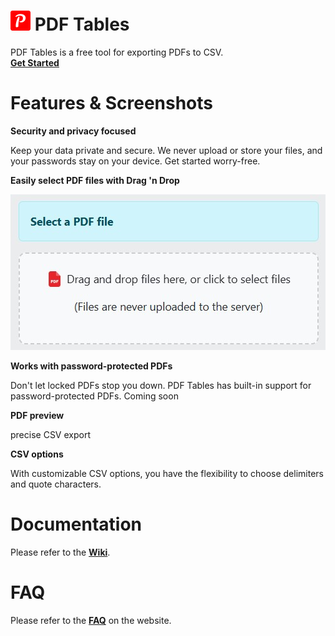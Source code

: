 # ![pdf-tables-logo.png](src/assets/pdf-tables-logo.png) PDF Tables

PDF Tables is a free tool for exporting PDFs to CSV.  
**[Get Started](https://pdftables.hanwg.top/)**

# Features & Screenshots

**Security and privacy focused**

Keep your data private and secure.
We never upload or store your files, and your passwords stay on your device.
Get started worry-free.

**Easily select PDF files with Drag 'n Drop**

![select-pdf.jpeg](screenshots/select-pdf.jpeg)

**Works with password-protected PDFs**

Don't let locked PDFs stop you down. PDF Tables has built-in support for password-protected PDFs.
Coming soon

**PDF preview**

precise CSV export

**CSV options**

With customizable CSV options, you have the flexibility to choose delimiters and quote characters.


# Documentation

Please refer to the **[Wiki](https://github.com/hanwg/pdf-tables/wiki)**.

# FAQ

Please refer to the **[FAQ](https://pdftables.hanwg.top/faq)** on the website.